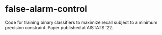 # false-alarm-control
 Code for training binary classifiers to maximize recall subject to a minimum precision constraint. Paper published at AISTATS '22.
